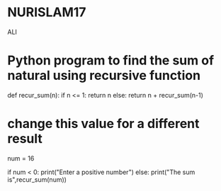 # NURISLAM17
ALI 

# Python program to find the sum of natural using recursive function

def recur_sum(n):
   if n <= 1:
       return n
   else:
       return n + recur_sum(n-1)

# change this value for a different result
num = 16

if num < 0:
   print("Enter a positive number")
else:
   print("The sum is",recur_sum(num))
